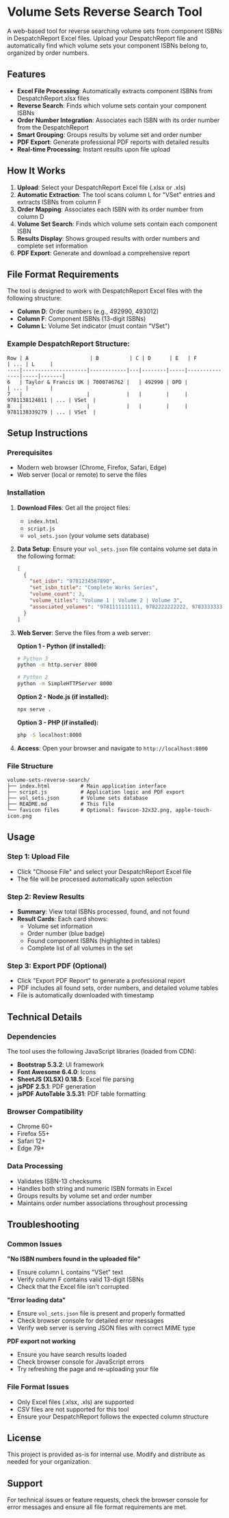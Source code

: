 # Volume Sets Reverse Search Tool

A web-based tool for reverse searching volume sets from component ISBNs in DespatchReport Excel files. Upload your DespatchReport file and automatically find which volume sets your component ISBNs belong to, organized by order numbers.

## Features

- **Excel File Processing**: Automatically extracts component ISBNs from DespatchReport.xlsx files
- **Reverse Search**: Finds which volume sets contain your component ISBNs
- **Order Number Integration**: Associates each ISBN with its order number from the DespatchReport
- **Smart Grouping**: Groups results by volume set and order number
- **PDF Export**: Generate professional PDF reports with detailed results
- **Real-time Processing**: Instant results upon file upload

## How It Works

1. **Upload**: Select your DespatchReport Excel file (.xlsx or .xls)
2. **Automatic Extraction**: The tool scans column L for "VSet" entries and extracts ISBNs from column F
3. **Order Mapping**: Associates each ISBN with its order number from column D
4. **Volume Set Search**: Finds which volume sets contain each component ISBN
5. **Results Display**: Shows grouped results with order numbers and complete set information
6. **PDF Export**: Generate and download a comprehensive report

## File Format Requirements

The tool is designed to work with DespatchReport Excel files with the following structure:

- **Column D**: Order numbers (e.g., 492990, 493012)
- **Column F**: Component ISBNs (13-digit ISBNs)
- **Column L**: Volume Set indicator (must contain "VSet")

### Example DespatchReport Structure:
```
Row | A                    | B          | C | D      | E   | F             | ... | L     |
----|---------------------|------------|---|--------|-----|---------------|-----|-------|
6   | Taylor & Francis UK | 7000746762 |   | 492990 | DPD |               | ... |       |
7   |                     |            |   |        |     | 9781138124011 | ... | VSet  |
8   |                     |            |   |        |     | 9781138339279 | ... | VSet  |
```

## Setup Instructions

### Prerequisites
- Modern web browser (Chrome, Firefox, Safari, Edge)
- Web server (local or remote) to serve the files

### Installation

1. **Download Files**: Get all the project files:
   - `index.html`
   - `script.js`
   - `vol_sets.json` (your volume sets database)

2. **Data Setup**: Ensure your `vol_sets.json` file contains volume set data in the following format:
   ```json
   [
     {
       "set_isbn": "9781234567890",
       "set_isbn_title": "Complete Works Series",
       "volume_count": 3,
       "volume_titles": "Volume 1 | Volume 2 | Volume 3",
       "associated_volumes": "9781111111111, 9782222222222, 9783333333333"
     }
   ]
   ```

3. **Web Server**: Serve the files from a web server:
   
   **Option 1 - Python (if installed):**
   ```bash
   # Python 3
   python -m http.server 8000
   
   # Python 2
   python -m SimpleHTTPServer 8000
   ```
   
   **Option 2 - Node.js (if installed):**
   ```bash
   npx serve .
   ```
   
   **Option 3 - PHP (if installed):**
   ```bash
   php -S localhost:8000
   ```

4. **Access**: Open your browser and navigate to `http://localhost:8000`

### File Structure
```
volume-sets-reverse-search/
├── index.html          # Main application interface
├── script.js           # Application logic and PDF export
├── vol_sets.json       # Volume sets database
├── README.md           # This file
└── favicon files       # Optional: favicon-32x32.png, apple-touch-icon.png
```

## Usage

### Step 1: Upload File
- Click "Choose File" and select your DespatchReport Excel file
- The file will be processed automatically upon selection

### Step 2: Review Results
- **Summary**: View total ISBNs processed, found, and not found
- **Result Cards**: Each card shows:
  - Volume set information
  - Order number (blue badge)
  - Found component ISBNs (highlighted in tables)
  - Complete list of all volumes in the set

### Step 3: Export PDF (Optional)
- Click "Export PDF Report" to generate a professional report
- PDF includes all found sets, order numbers, and detailed volume tables
- File is automatically downloaded with timestamp

## Technical Details

### Dependencies
The tool uses the following JavaScript libraries (loaded from CDN):
- **Bootstrap 5.3.2**: UI framework
- **Font Awesome 6.4.0**: Icons
- **SheetJS (XLSX) 0.18.5**: Excel file parsing
- **jsPDF 2.5.1**: PDF generation
- **jsPDF AutoTable 3.5.31**: PDF table formatting

### Browser Compatibility
- Chrome 60+
- Firefox 55+
- Safari 12+
- Edge 79+

### Data Processing
- Validates ISBN-13 checksums
- Handles both string and numeric ISBN formats in Excel
- Groups results by volume set and order number
- Maintains order number associations throughout processing

## Troubleshooting

### Common Issues

**"No ISBN numbers found in the uploaded file"**
- Ensure column L contains "VSet" text
- Verify column F contains valid 13-digit ISBNs
- Check that the Excel file isn't corrupted

**"Error loading data"**
- Ensure `vol_sets.json` file is present and properly formatted
- Check browser console for detailed error messages
- Verify web server is serving JSON files with correct MIME type

**PDF export not working**
- Ensure you have search results loaded
- Check browser console for JavaScript errors
- Try refreshing the page and re-uploading your file

### File Format Issues
- Only Excel files (.xlsx, .xls) are supported
- CSV files are not supported for this tool
- Ensure your DespatchReport follows the expected column structure

## License

This project is provided as-is for internal use. Modify and distribute as needed for your organization.

## Support

For technical issues or feature requests, check the browser console for error messages and ensure all file format requirements are met.